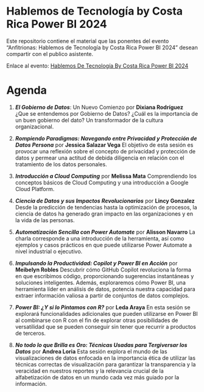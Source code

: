 # Hablemos de Tecnología by Costa Rica Power BI 2024
Este repositorio contiene el material que las ponentes del evento “Anfitrionas: Hablemos de Tecnología by Costa Rica Power BI 2024” desean compartir con el publico asistente.

Enlace al evento: [Hablemos De Tecnología By Costa Rica Power BI 2024](https://www.eventbrite.es/e/anfitrionas-hablemos-de-tecnologia-by-costa-rica-power-bi-2024-tickets-879571089807?aff=oddtdtcreator)

# Agenda

1. **_El Gobierno de Datos_**: Un Nuevo Comienzo por **Dixiana Rodríguez**    
¿Que se entendemos por Gobierno de Datos? ¿Cuál es la importancia de un buen gobierno del dato? Un transformador de la cultura organizacional.

3. **_Rompiendo Paradigmas: Navegando entre Privacidad y Protección de Datos Persona_** por **Jessica Salazar Vega** 
El objetivo de esta sesión es provocar una reflexión sobre el concepto de privacidad y protección de datos y permear una actitud de debida diligencia en relación con el tratamiento de los datos personales.

4. **_Introducción a Cloud Computing_** por **Melissa Mata** 
Comprendiendo los conceptos básicos de Cloud Computing y una introducción a Google Cloud Platform.

5. **_Ciencia de Datos y sus Impactos Revolucionarios_** por **Lincy Gonzalez** 
Desde la predicción de tendencias hasta la optimización de procesos, la ciencia de datos ha generado gran impacto en las organizaciones y en la vida de las personas.

6. **_Automatización Sencilla con Power Automate_** por **Alisson Navarro** 
La charla corresponde a una introducción de la herramienta, así como ejemplos y casos prácticos en que puede utilizarse Power Automate a nivel industrial o ejecutivo.

7. **_Impulsando la Productividad: Copilot y Power BI en Acción_** por **Meibelyn Robles** 
Descubrir cómo GitHub Copilot revoluciona la forma en que escribimos código, proporcionando sugerencias instantáneas y soluciones inteligentes. Además, exploraremos cómo Power BI, una herramienta líder en análisis de datos, potencia nuestra capacidad para extraer información valiosa a partir de conjuntos de datos complejos.

8. **_Power BI: ¿Y si lo Pintamos con R?_** por **Leda Araya** 
En esta sesión se explorará funcionalidades adicionales que pueden utilizarse en Power BI al combinarse con R con el fin de explorar otras posibilidades de versatilidad que se pueden conseguir sin tener que recurrir a productos de terceros.

9. **_No todo lo que Brilla es Oro: Técnicas Usadas para Tergiversar los Datos_** por **Andrea Loria** 
Esta sesión explora el mundo de las visualizaciones de datos enfocada en la importancia ética de utilizar las técnicas correctas de visualización para garantizar la transparencia y la veracidad en nuestros reportes y la relevancia crucial de la alfabetización de datos en un mundo cada vez más guiado por la información.
